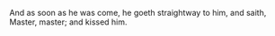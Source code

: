And as soon as he was come, he goeth straightway to him, and saith, Master, master; and kissed him.
